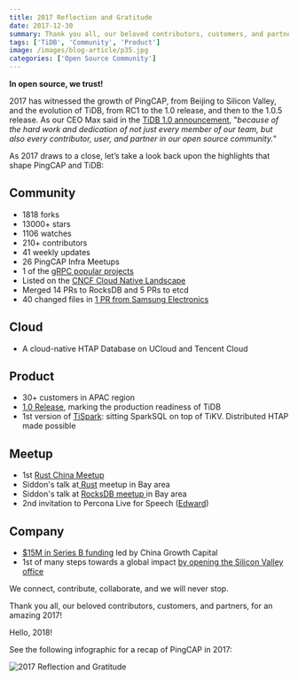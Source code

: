 ```yaml
---
title: 2017 Reflection and Gratitude
date: 2017-12-30
summary: Thank you all, our beloved contributors, customers, and partners, for an amazing 2017! Hello, 2018!
tags: ['TiDB', 'Community', 'Product']
image: /images/blog-article/p35.jpg
categories: ['Open Source Community']
---
```


**In open source, we trust!**

2017 has witnessed the growth of PingCAP, from Beijing to Silicon Valley, and the evolution of TiDB, from RC1 to the 1.0 release, and then to the 1.0.5 release. As our CEO Max said in the [TiDB 1.0 announcement](https://www.pingcap.com/blog/2017-10-17-announcement/), "*because of the hard work and dedication of not just every member of our team, but also every contributor, user, and partner in our open source community.*"  

As 2017 draws to a close, let’s take a look back upon the highlights that shape PingCAP and TiDB:

## Community

 - 1818 forks
 - 13000+ stars
 - 1106 watches
 - 210+ contributors
 - 41 weekly updates
 - 26 PingCAP Infra Meetups
 - 1 of the [gRPC popular projects](https://grpc.io/docs/)
 - Listed on the [CNCF Cloud Native Landscape](https://github.com/cncf/landscape#current-version)
 - Merged 14 PRs to RocksDB and 5 PRs to etcd
 - 40 changed files in [1 PR from Samsung Electronics](https://github.com/pingcap/tidb/pull/3956)

## Cloud

- A cloud-native HTAP Database on UCloud and Tencent Cloud

## Product

 - 30+ customers in APAC region
 - [1.0 Release](https://www.pingcap.com/blog/2017-10-17-announcement/), marking the production readiness of TiDB
 - 1st version of [TiSpark](https://github.com/pingcap/tispark): sitting SparkSQL on top of TiKV. Distributed HTAP made possible

## Meetup

 - 1st [Rust China Meetup](https://www.pingcap.com/blog/2017-05-27-rust-in-tikv/)
 - Siddon's talk at[ Rust](https://www.pingcap.com/blog/2017-09-12-futuresandgrpc/) meetup in Bay area
 - Siddon's talk at [RocksDB meetup ](https://www.pingcap.com/blog/2017-09-15-rocksdbintikv/)in Bay area
 - 2nd invitation to Percona Live for Speech ([Edward](https://www.youtube.com/watch?v=dijsN0bddck&feature=youtu.be))

## Company

 - [$15M in Series B funding](https://www.chinamoneynetwork.com/2017/06/13/china-growth-capital-leads-15m-round-in-open-source-database-firm-pingcap) led by China Growth Capital
 - 1st of many steps towards a global impact [by opening the Silicon Valley office](https://www.pingcap.com/blog/Silicon-Valley-Office-Announcement/)

We connect, contribute, collaborate, and we will never stop.

Thank you all, our beloved contributors, customers, and partners, for an amazing 2017! 

Hello, 2018!

See the following infographic for a recap of PingCAP in 2017:

![2017 Reflection and Gratitude](media/2017Reflection-and-Gratitude.png)
